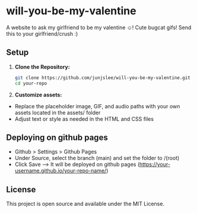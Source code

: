 # will-you-be-my-valentine
A website to ask my girlfriend to be my valentine ☺️! Cute bugcat gifs! Send this to your girlfriend/crush :)

## Setup

1. **Clone the Repository:**

   ```bash
   git clone https://github.com/junjslee/will-you-be-my-valentine.git
   cd your-repo
   ```
2. **Customize assets:**
- Replace the placeholder image, GIF, and audio paths with your own assets located in the assets/ folder
- Adjust text or style as needed in the HTML and CSS files

## Deploying on github pages
- Github > Settings > Github Pages
- Under Source, select the branch (main) and set the folder to /(root)
- Click Save --> It will be deployed on github pages (https://your-username.github.io/your-repo-name/)

## License 
This project is open source and available under the MIT License.

